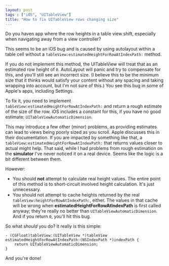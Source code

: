 ```yaml
---
layout: post
tags : ["iOS", "UITableView"]
title: "How to fix UITableView rows changing size"
---
```


Do you haven app where the row heights in a table view shift, especially when navigating away from a view controller?

This seems to be an iOS bug and is caused by using autolayout within a table cell without a `tableView:estimatedHeightForRowAtIndexPath:` method.

If you do not implement this method, the UITableView will treat that as an estimated row height of `0`. AutoLayout will panic and try to compensate for this, and you'll still see an incorrect size. (I believe this to be the minimum size that it thinks would satisfy your content without any spacing and taking wrapping into account, but I'm not sure of this.) You see this bug in some of Apple's apps, including Settings.

To fix it, you need to implement `tableView:estimatedHeightForRowAtIndexPath:` and return a rough estimate of the size of the row. iOS includes a constant for this, if you have no good estimate: `UITableViewAutomaticDimension`.

This may introduce a few other (minor) problems, as providing estimates can lead to views being poorly sized as you scroll. Apple discusses this in their documentation. If you are impacted by something like that, a `tableView:estimatedHeightForRowAtIndexPath:` that returns values closer to actual might help. That said, while I had problems from rough estimation on the **simulator** I've never noticed it on a real device. Seems like the logic is a bit different between them.

However:

* You should **not** attempt to calculate real height values. The entire point of this method is to short-circuit involved height calculation. It's just unnecessary.
* You should not attempt to cache heights returned by the real `tableView:heightForRowAtIndexPath:`, either. The values in that cache will be wrong when **estimatedHeightForRowAtIndexPath** is first called anyway; they're really no better than `UITableViewAutomaticDimension`. And if you return `0`, you'll hit this bug.

So what _should_ you do? It really is this simple:

    - (CGFloat)tableView:(UITableView *)tableView estimatedHeightForRowAtIndexPath:(NSIndexPath *)indexPath {
        return UITableViewAutomaticDimension;
    }

And you're done!
